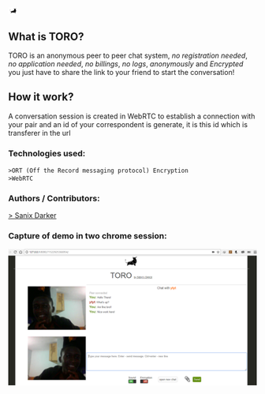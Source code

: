 <img src="icone.png" style="width:20px" >

## What is TORO?
TORO is an anonymous peer to peer chat system, *no registration needed*, *no application needed*, *no billings*, *no logs*, *anonymously* and *Encrypted* you just have to share the link to your friend to start the conversation!

## How it work?
A conversation session is created in WebRTC to establish a connection with your pair and an id of your correspondent is generate, it is this id which is transferer in the url

### Technologies used:
	>ORT (Off the Record messaging protocol) Encryption
	>WebRTC

### Authors / Contributors:
<a href="https://github.com/Sanix-Darker">> Sanix Darker </a>

### Capture of demo in two chrome session:
<img src="capture.png" >
